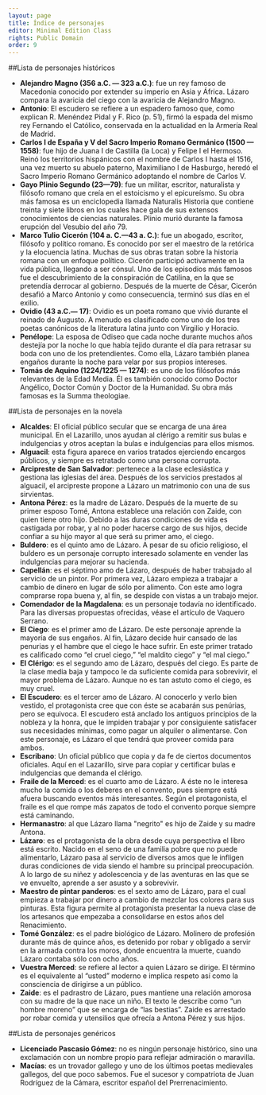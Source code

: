 ```yaml
---
layout: page
title: Índice de personajes
editor: Minimal Edition Class
rights: Public Domain
order: 9
---
```


 
##Lista de personajes históricos
 
- **Alejandro Magno (356 a.C. — 323 a.C.)**:  fue un rey famoso de Macedonia conocido por extender su imperio en Asia y África. Lázaro compara la avaricia del ciego con la avaricia de Alejandro Magno.  
- **Antonio**:  El escudero se refiere a un espadero famoso que, como explican R. Menéndez Pidal y F. Rico (p. 51), firmó la espada del mismo rey Fernando el Católico, conservada en la actualidad en la Armería Real de Madrid.  
- **Carlos I de España y V del Sacro Imperio Romano Germánico (1500 — 1558)**:  fue hijo de Juana I de Castilla (la Loca) y Felipe I el Hermoso. Reinó los territorios hispánicos con el nombre de Carlos I hasta el 1516, una vez muerto su abuelo paterno, Maximiliano I de Hasburgo, heredó el Sacro Imperio Romano Germánico adoptando el nombre de Carlos V.  
- **Gayo Plinio Segundo (23—79)**:  fue un militar, escritor, naturalista y filósofo romano que creía en el estoicismo y el epicureísmo. Su obra más famosa es un enciclopedia llamada Naturalis Historia que contiene treinta y siete libros en los cuales hace gala de sus extensos conocimientos de ciencias naturales. Plinio murió durante la famosa erupción del Vesubio del año 79.  
- **Marco Tulio Cicerón (104 a. C.—43 a. C.)**:  fue un abogado, escritor, filósofo y político romano. Es conocido por ser el maestro de la retórica y la elocuencia latina. Muchas de sus obras tratan sobre la historia romana con un enfoque político. Cicerón participó activamente en la vida pública, llegando a ser cónsul. Uno de los episodios más famosos fue el descubrimiento de la conspiración de Catilina, en la que se pretendía derrocar al gobierno. Después de la muerte de César, Cicerón desafió a Marco Antonio y como consecuencia, terminó sus días en el exilio.  
- **Ovidio (43 a.C.— 17)**:  Ovidio es un poeta romano que vivió durante el reinado de Augusto. A menudo es clasificado como uno de los tres poetas canónicos de la literatura latina junto con Virgilio y Horacio.  
- **Penélope**:  La esposa de Odiseo que cada noche durante muchos años destejía por la noche lo que había tejido durante el día para retrasar su boda con uno de los pretendientes. Como ella, Lázaro también planea engaños durante la noche para velar por sus propios intereses.  
- **Tomás de Aquino (1224/1225 — 1274)**:  es uno de los filósofos más relevantes de la Edad Media. Él es también conocido como Doctor Angélico, Doctor Común y Doctor de la Humanidad. Su obra más famosas es la Summa theologiae. 
 
##Lista de personajes en la novela
 
- **Alcaldes**:  El oficial público secular que se encarga de una área municipal. En el Lazarillo, unos ayudan al clérigo a remitir sus bulas e indulgencias y otros aceptan la bulas e indulgencias para ellos mismos.  
- **Alguacil**:  esta figura aparece en varios tratados ejerciendo encargos públicos, y siempre es retratado como una persona corrupta.   
- **Arcipreste de San Salvador**:  pertenece a la clase eclesiástica y gestiona las iglesias del área. Después de los servicios prestados al alguacil, el arcipreste propone a Lázaro un matrimonio con una de sus sirvientas.  
- **Antona Pérez**:  es la madre de Lázaro. Después de la muerte de su primer esposo Tomé, Antona establece una relación con Zaide, con quien tiene otro hijo. Debido a las duras condiciones de vida es castigada por robar, y al no poder hacerse cargo de sus hijos, decide confiar a su hijo mayor al que será su primer amo, el ciego.  
- **Buldero**:  es el quinto amo de Lázaro. A pesar de su oficio religioso, el buldero es un personaje corrupto interesado solamente en vender las indulgencias para mejorar su hacienda.  
- **Capellán**:  es el séptimo amo de Lázaro, después de haber trabajado al servicio de un pintor. Por primera vez, Lázaro empieza a trabajar a cambio de dinero en lugar de sólo por alimento. Con este amo logra comprarse ropa buena y, al fin, se despide con vistas a un trabajo mejor.  
- **Comendador de la Magdalena**:  es un personaje todavía no identificado. Para las diversas propuestas ofrecidas, véase el artículo de Vaquero Serrano.  
- **El Ciego**:  es el primer amo de Lázaro. De este personaje aprende la mayoría de sus engaños. Al fin, Lázaro decide huir cansado de las penurias y el hambre que el ciego le hace sufrir. En este primer tratado es calificado como “el cruel ciego,” “el maldito ciego” y “el mal ciego.”  
- **El Clérigo**:  es el segundo amo de Lázaro, después del ciego. Es parte de la clase media baja y tampoco le da suficiente comida para sobrevivir, el mayor problema de Lázaro. Aunque no es tan astuto como el ciego, es muy cruel.  
- **El Escudero**:  es el tercer amo de Lázaro. Al conocerlo y verlo bien vestido, el protagonista cree que con éste se acabarán sus penúrias, pero se equivoca. El escudero está anclado los antiguos principios de la nobleza y la honra, que le impiden trabajar y por consiguiente satisfacer sus necesidades mínimas, como pagar un alquiler o alimentarse. Con este personaje, es Lázaro el que tendrá que proveer comida para ambos.   
- **Escribano**:  Un oficial público que copia y da fe de ciertos documentos oficiales. Aquí en el Lazarillo, sirve para copiar y certificar bulas e indulgencias que demanda el clérigo.  
- **Fraile de la Merced**:  es el cuarto amo de Lázaro. A éste no le interesa mucho la comida o los deberes en el convento, pues siempre está afuera buscando eventos más interesantes. Según el protagonista, el fraile es el que rompe más zapatos de todo el convento porque siempre está caminando.  
- **Hermanastro**:  al que Lázaro llama "negrito" es hijo de Zaide y su madre Antona.  
- **Lázaro**:  es el protagonista de la obra desde cuya perspectiva el libro está escrito. Nacido en el seno de una familia pobre que no puede alimentarlo, Lázaro pasa al servicio de diversos amos que le infligen duras condiciones de vida siendo el hambre su principal preocupación. A lo largo de su niñez y adolescencia y de las aventuras en las que se ve envuelto, aprende a ser asusto y a sobrevivir.  
- **Maestro de pintar panderos**:  es el sexto amo de Lázaro, para el cual empieza a trabajar por dinero a cambio de mezclar los colores para sus pinturas. Esta figura permite al protagonista presentar la nueva clase de los artesanos que empezaba a consolidarse en estos años del Renacimiento.  
- **Tomé González**:  es el padre biológico de Lázaro. Molinero de profesión durante más de quince años, es detenido por robar y obligado a servir en la armada contra los moros, donde encuentra la muerte, cuando Lázaro contaba sólo con ocho años.  
- **Vuestra Merced**:   se refiere al lector a quien Lázaro se dirige. El término es el equivalente al “usted” moderno e implica respeto así como la consciencia de dirigirse a un público.  
- **Zaide**:  es el padrastro de Lázaro, pues mantiene una relación amorosa con su madre de la que nace un niño. El texto le describe como “un hombre moreno” que se encarga de “las bestias”. Zaide es arrestado por robar comida y utensilios que ofrecía a Antona Pérez y sus hijos. 
 
##Lista de personajes genéricos
 
- **Licenciado Pascasio Gómez**:  no es ningún personaje histórico, sino una exclamación con un nombre propio para reflejar admiración o maravilla.  
- **Macías**:  es un trovador gallego y uno de los últimos poetas medievales gallegos, del que poco sabemos. Fue el sucesor y compatriota de Juan Rodríguez de la Cámara, escritor español del Prerrenacimiento. 
 